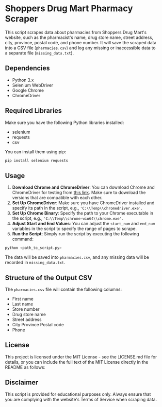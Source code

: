 # Shoppers Drug Mart Pharmacy Scraper

This script scrapes data about pharmacies from Shoppers Drug Mart's website, such as the pharmacist's name, drug store name, street address, city, province, postal code, and phone number. It will save the scraped data into a CSV file (`pharmacies.csv`) and log any missing or inaccessible data to a separate file (`missing_data.txt`).

## Dependencies

- Python 3.x
- Selenium WebDriver
- Google Chrome
- ChromeDriver

## Required Libraries

Make sure you have the following Python libraries installed:

- selenium
- requests
- csv

You can install them using pip:

```bash
pip install selenium requests
```

## Usage

1. **Download Chrome and ChromeDriver**: You can download Chrome and ChromeDriver for testing from [this link](https://googlechromelabs.github.io/chrome-for-testing). Make sure to download the versions that are compatible with each other.
2. **Set Up ChromeDriver**: Make sure you have ChromeDriver installed and specify its path in the script, e.g., `'C:\\Temp\\chromedriver.exe'`.
3. **Set Up Chrome Binary**: Specify the path to your Chrome executable in the script, e.g., `'C:\\Temp\\chrome-win64\\chrome.exe'`.
4. **Adjust Start and End Values**: You can adjust the `start_num` and `end_num` variables in the script to specify the range of pages to scrape.
5. **Run the Script**: Simply run the script by executing the following command:

```bash
python <path_to_script.py>
```

The data will be saved into `pharmacies.csv`, and any missing data will be recorded in `missing_data.txt`.

## Structure of the Output CSV

The `pharmacies.csv` file will contain the following columns:

- First name
- Last name
- Store number
- Drug store name
- Street address
- City Province Postal code
- Phone

## License

This project is licensed under the MIT License - see the LICENSE.md file for details, or you can include the full text of the MIT License directly in the README as follows:

## Disclaimer

This script is provided for educational purposes only. Always ensure that you are complying with the website's Terms of Service when scraping data.
